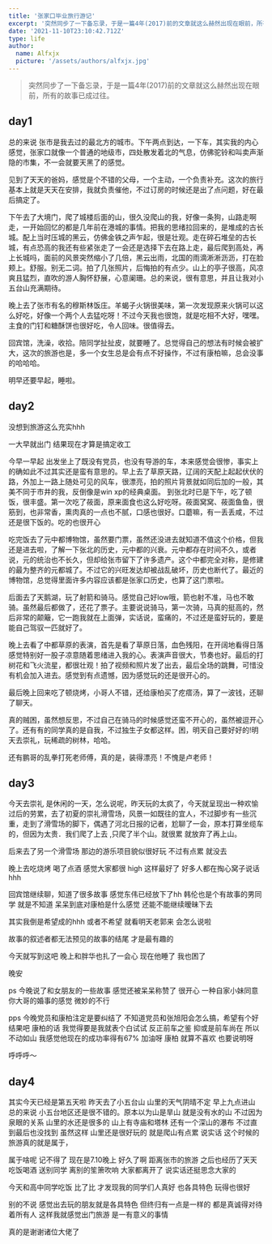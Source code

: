 ```yaml
---
title: '张家口毕业旅行游记'
excerpt: '突然同步了一下备忘录，于是一篇4年(2017)前的文章就这么赫然出现在眼前，所有的故事已成过往。'
date: '2021-11-10T23:10:42.712Z'
type: life
author:
  name: Alfxjx
  picture: '/assets/authors/alfxjx.jpg'
---
```


> 突然同步了一下备忘录，于是一篇4年(2017)前的文章就这么赫然出现在眼前，所有的故事已成过往。

## day1 

总的来说 张市是我去过的最北方的城市。下午两点到达，一下车，其实我的内心感觉，张家口就像一个普通的地级市，四处散发着北的气息，仿佛驼铃和叫卖声渐隐的市集，不一会就要天黑了的感觉。

见到了天天的爸妈，感觉是个不错的父母，一个主动，一个负责补充。这次的旅行基本上就是天天在安排，我就负责催他，不过订房的时候还是出了点问题，好在最后搞定了。

下午去了大境门，爬了城楼后面的山，很久没爬山的我，好像一条狗，山路走啊走，一开始回忆的都是几年前在港城的事情。把我的思绪拉回来的，是堆成的古长城。配上当时压城的黑云，仿佛金铁之声乍起，很是壮观。走在碎石堆垒的古长城，有点恐高的我还有些紧张走了一会还是选择下去在路上走，最后爬到高处，再上长城吗，面前的风景突然缩小了几倍，黑云出雨，北国的雨滴淅淅沥沥，打在脸颊上。舒服。别无二词。拍了几张照片，后悔拍的有点少。山上的亭子很高，风凉爽且猛烈，直吹的游人胸怀舒展，心意阑珊。总的来说，很有意思，并且让我对小五台山充满期待。

晚上去了张市有名的穆斯林饭庄。羊蝎子火锅很美味，第一次发现原来火锅可以这么好吃，好像一个两个人去猛吃呀！不过今天我也很饱，就是吃相不大好，嘿嘿。主食的门钉和糖酥饼也很好吃，令人回味。很值得去。

回宾馆，洗澡，收拾。陪同学扯扯皮，就要睡了。总觉得自己的想法有时候会被扩大，这次的旅游也是，多一个女生总是会有点不好操作，不过有康柏嘛，总会没事的哈哈哈。

明早还要早起，睡啦。

## day2

没想到旅游这么充实hhh

一大早就出门 结果现在才算是搞定收工

今早一早起 出发坐上了既没有党员，也没有导游的车，本来感觉会很惨，事实上的确如此不过其实还是蛮有意思的。早上去了草原天路，辽阔的天配上起起伏伏的路，外加上一路上随处可见的风车，很漂亮，拍的照片背景就如同后加的一般，其美不同于市井的我，反倒像是win xp的经典桌面。
到张北时已是下午，吃了顿饭，很丰盛。第一次吃了莜面，原来面食也这么好吃呀。莜面窝窝、莜面鱼鱼，很筋到，也非常香，熏肉真的一点也不腻，口感也很好。口蘑嘛，有一丢丢咸，不过还是很下饭的。吃的也很开心

吃完饭去了元中都博物馆，虽然要门票，虽然还没进去就知道不值这个价格，但我还是进去啦，了解一下张北的历史，元中都的兴衰。元中都存在时间不久，或者说，元的统治也不长久，但却给张市留下了许多遗产。这个中都完全对称，是修建的最为整齐的元都城了。不过它的兴旺发达却被战乱破坏，历史也断代了。最近的博物馆，总觉得里面许多内容应该都是张家口历史，也算了这门票啦。

后面去了天鹅湖，玩了射箭和骑马。感觉自己好low哦，箭也射不准，马也不敢骑。虽然最后都做了，还花了票子。主要说说骑马，第一次骑，马真的挺高的，然后非常的颠簸，它一跑我就在上面弹，实话说，蛮痛的，不过还是蛮好玩的，要是能自己驾驭一匹就好了。

晚上去看了中都草原的表演，首先是看了草原日落，血色残阳，在开阔地看得日落感觉特别好一股子凉意随着思绪进入我的心。表演声音很大，节奏也好。最后的打树花和飞火流星，都很壮观！拍了视频和照片发了出去，最后全场的跳舞，可惜没有机会加入进去。感觉到有点遗憾，因为感觉玩的还是很开心的。

最后晚上回来吃了顿烧烤，小哥人不错，还给康柏买了疙瘩汤，算了一波钱，还聊了聊天。

真的贼困，虽然想反思，不过自己在骑马的时候感觉还蛮不开心的，虽然被逗开心了。还有有的同学真的是自我，不过独生子女都这样。困，明天自己要好好的!明天去崇礼，玩稀疏的树林，哈哈。

还有鹏哥的乱拳打死老师傅，真的是，装得漂亮！不愧是卢老师！

## day3 

今天去崇礼 是休闲的一天，怎么说呢，昨天玩的太疯了，今天就呈现出一种欢愉过后的劳累，去了初夏的崇礼滑雪场，风景一如既往的宜人，不过脚步有一些沉重，走到了滑雪场的脚下，偶遇了河北日报的记者，尬聊了一会，原本打算坐缆车的，但因为太贵．我们爬了上去 ,只爬了半个山。就很累 就放弃了再上山。

后来去了另一个滑雪场 那边的游乐项目貌似很好玩 不过有点累 就没去

晚上去吃烧烤 喝了点酒 感觉大家都很 high 这样最好了 好多人都在掏心窝子说话hhh

回宾馆继续聊，知道了很多故事 感觉东伟已经放下了hh 韩伦也是个有故事的男同学 就是不知道 呆呆到底对康柏是什么感觉 还能不能继续暧昧下去 

其实我倒是希望成的hhh 或者不希望 就看明天老郭来 会怎么说啦 

故事的叙述者都无法预见的故事的结尾 才是最有趣的

今天就写到这吧 晚上和胖华也扎了一会心 现在他睡了 我也困了

晚安

ps 今晚说了和女朋友的一些故事 感觉还被呆呆称赞了 很开心 一种自家小妹同意你大哥的婚事的感觉 微妙的不行

pps 今晚党员和康柏注定是要纠结了 不知道党员和张旭阳会怎么搞，希望有个好结果吧 康柏的话 我觉得要是我就表个白试试 反正前车之鉴 抑或是前车尚在 所以不动如山 我感觉他现在的成功率得有67% 加油呀 康柏 就算不喜欢 也要说明呀

呼呼呼～

## day4

其实今天已经是第五天啦 昨天去了小五台山 山里的天气阴晴不定 早上九点进山 总的来说 小五台地区还是很不错的。原本以为山是旱山 就是没有水的山 不过因为泉眼的关系 山里的水还是很多的 山上有寺庙和塔林 还有一个深山的瀑布 不过直到最后也没找到 虽然这样 山里还是很好玩的 就是爬山有点累 说实话 这个时候的旅游真的就是属于，

属于啥呢 记不得了 现在是7.10晚上 好久了啊 距离张市的旅游 之后也经历了天天吃饭喝酒 送别同学 离别的笙箫吹响 大家都离开了 说实话还挺思念大家的 

今天和高中同学吃饭 比了比 才发现我的同学们人真好 也各具特色 玩得也很好 

别的不说 感觉出去玩的朋友就是各具特色 但终归有一点是一样的 都是真诚得对待着所有人 这样我就感觉出门旅游 是一有意义的事情

真的是谢谢诸位大佬了 